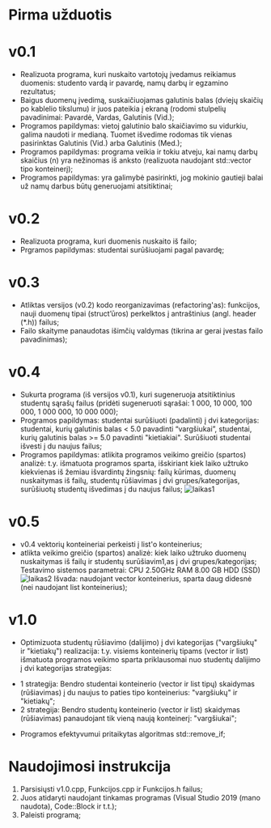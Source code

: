 # Pirma užduotis
# v0.1
* Realizuota programa, kuri nuskaito vartotojų įvedamus reikiamus duomenis: studento vardą ir pavardę, namų darbų ir egzamino rezultatus;
* Baigus duomenų įvedimą, suskaičiuojamas galutinis balas (dviejų skaičių po kablelio tikslumu) ir juos pateikia į ekraną (rodomi stulpelių pavadinimai: Pavardė, Vardas, Galutinis (Vid.);
* Programos papildymas: vietoj galutinio balo skaičiavimo su vidurkiu, galima naudoti ir medianą. Tuomet išvedime rodomas tik vienas pasirinktas Galutinis (Vid.) arba Galutinis (Med.);
* Programos papildymas: programa veikia ir tokiu atveju, kai namų darbų skaičius (n) yra nežinomas iš anksto (realizuota naudojant std::vector tipo konteinerį);
* Programos papildymas: yra galimybė pasirinkti, jog mokinio gautieji balai už namų darbus būtų generuojami atsitiktinai;
 # v0.2
 * Realizuota programa, kuri duomenis nuskaito iš failo;
 * Prgramos papildymas: studentai surūšiuojami pagal pavardę;

# v0.3
* Atliktas versijos (v0.2) kodo reorganizavimas (refactoring'as): funkcijos, nauji duomenų tipai (struct’ūros) perkelktos į antraštinius (angl. header (*.h)) failus;
* Failo skaityme panaudotas išimčių valdymas (tikrina ar gerai įvestas failo pavadinimas);

# v0.4
* Sukurta programa (iš versijos v0.1), kuri sugeneruoja atsitiktinius studentų sąrašų failus (pridėti sugeneruoti sąrašai: 1 000, 10 000, 100 000, 1 000 000, 10 000 000);
* Programos papildymas: studentai surūšiuoti (padalinti) į dvi kategorijas: studentai, kurių galutinis balas < 5.0 pavadinti “vargšiukai”, studentai, kurių galutinis balas >= 5.0 pavadinti "kietiakiai". Surūšiuoti studentai išvesti į du naujus failus;
* Programos papildymas: atlikita programos veikimo greičio (spartos) analizė: t.y. išmatuota programos sparta, išskiriant kiek laiko užtruko kiekvienas iš žemiau išvardintų žingsnių: failų kūrimas, duomenų nuskaitymas iš failų, studentų rūšiavimas į dvi grupes/kategorijas, surūšiuotų studentų išvedimas į du naujus failus;
![laikas1](https://user-images.githubusercontent.com/90093949/141686907-72348363-7a5e-48ce-8d18-3bb38d68dd9c.PNG)

# v0.5
* v0.4 vektorių konteineriai perkeisti į list'o konteinerius;
* atlikta veikimo greičio (spartos) analizė: kiek laiko užtruko duomenų nuskaitymas iš failų ir studentų surūšiavim1,as į dvi grupes/kategorijas;
Testavimo sistemos parametrai: CPU 2.50GHz RAM 8.00 GB HDD (SSD)
![laikas2](https://user-images.githubusercontent.com/90093949/141686914-cf214a2b-d967-42d5-9017-a424868235d6.PNG)
Išvada: naudojant vector konteinerius, sparta daug didesnė (nei naudojant list konteinerius);

# v1.0
* Optimizuota studentų rūšiavimo (dalijimo) į dvi kategorijas ("vargšiukų" ir "kietiakų") realizacija: t.y. visiems konteinerių tipams (vector ir list) išmatuota programos veikimo sparta priklausomai nuo studentų dalijimo į dvi kategorijas strategijas:
- 1 strategija: Bendro studentai konteinerio (vector ir list tipų) skaidymas (rūšiavimas) į du naujus to paties tipo konteinerius: "vargšiukų" ir "kietiakų";
- 2 strategija: Bendro studentų konteinerio (vector ir list) skaidymas (rūšiavimas) panaudojant tik vieną naują konteinerį: "vargšiukai";
* Programos efektyvumui pritaikytas algoritmas std::remove_if;

# Naudojimosi instrukcija
1. Parsisiųsti v1.0.cpp, Funkcijos.cpp ir Funkcijos.h failus;
2. Juos atidaryti naudojant tinkamas programas (Visual Studio 2019 (mano naudota), Code::Block ir t.t.);
3. Paleisti programą;
